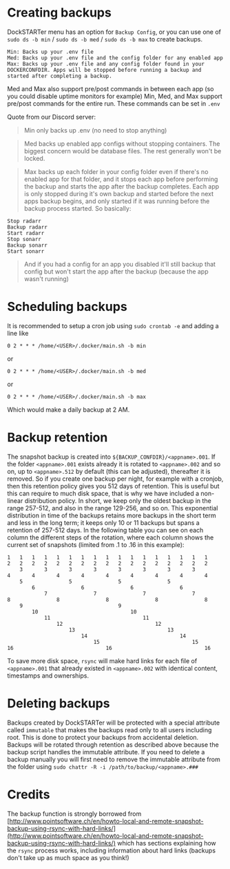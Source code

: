 # Creating backups

DockSTARTer menu has an option for `Backup Config`, or you can use one of `sudo ds -b min` / `sudo ds -b med` / `sudo ds -b max` to create backups.
```
Min: Backs up your .env file
Med: Backs up your .env file and the config folder for any enabled app
Max: Backs up your .env file and any config folder found in your DOCKERCONFDIR. Apps will be stopped before running a backup and started after completing a backup.
```
Med and Max also support pre/post commands in between each app (so you could disable uptime monitors for example)
Min, Med, and Max support pre/post commands for the entire run. These commands can be set in `.env`

Quote from our Discord server:
> Min only backs up .env (no need to stop anything)

> Med backs up enabled app configs without stopping containers. The biggest concern would be database files. The rest generally won't be locked.

> Max backs up each folder in your config folder even if there's no enabled app for that folder, and it stops each app before performing the backup and starts the app after the backup completes. Each app is only stopped during it's own backup and started before the next apps backup begins, and only started if it was running before the backup process started.
So basically:

```
Stop radarr
Backup radarr
Start radarr
Stop sonarr
Backup sonarr
Start sonarr
```

> And if you had a config for an app you disabled it'll still backup that config but won't start the app after the backup (because the app wasn't running)

# Scheduling backups

It is recommended to setup a cron job using `sudo crontab -e` and adding a line like
```
0 2 * * * /home/<USER>/.docker/main.sh -b min
```
or
```
0 2 * * * /home/<USER>/.docker/main.sh -b med
```
or
```
0 2 * * * /home/<USER>/.docker/main.sh -b max
```
Which would make a daily backup at 2 AM.

# Backup retention

The snapshot backup is created into `${BACKUP_CONFDIR}/<appname>.001`. If the folder `<appname>.001` exists already it is rotated to `<appname>.002` and so on, up to `<appname>.512` by default (this can be adjusted), thereafter it is removed. So if you create one backup per night, for example with a cronjob, then this retention policy gives you 512 days of retention. This is useful but this can require to much disk space, that is why we have included a non-linear distribution policy. In short, we keep only the oldest backup in the range 257-512, and also in the range 129-256, and so on. This exponential distribution in time of the backups retains more backups in the short term and less in the long term; it keeps only 10 or 11 backups but spans a retention of 257-512 days.
In the following table you can see on each column the different steps of the rotation, where each column shows the current set of snapshots (limited from <appname>.1 to <appname>.16 in this example):

```
1   1   1   1   1   1   1   1   1   1   1   1   1   1   1   1   1
2   2   2   2   2   2   2   2   2   2   2   2   2   2   2   2   2
    3       3       3       3       3       3       3       3
4       4       4       4       4       4       4       4       4
    5               5               5               5
        6               6               6               6
            7               7               7               7
8               8               8               8               8
    9                               9
        10                              10
            11                              11
                12                              12
                    13                              13
                        14                              14
                            15                              15
16                              16                              16
```

To save more disk space, `rsync` will make hard links for each file of `<appname>.001` that already existed in `<appname>.002` with identical content, timestamps and ownerships.

# Deleting backups

Backups created by DockSTARTer will be protected with a special attribute called `immutable` that makes the backups read only to all users including root. This is done to protect your backups from accidental deletion. Backups will be rotated through retention as described above because the backup script handles the immutable attribute. If you need to delete a backup manually you will first need to remove the immutable attribute from the folder using `sudo chattr -R -i /path/to/backup/<appname>.###`

# Credits

The backup function is strongly borrowed from [http://www.pointsoftware.ch/en/howto-local-and-remote-snapshot-backup-using-rsync-with-hard-links/](http://www.pointsoftware.ch/en/howto-local-and-remote-snapshot-backup-using-rsync-with-hard-links/) which has sections explaining how the `rsync` process works, including information about hard links (backups don't take up as much space as you think!)